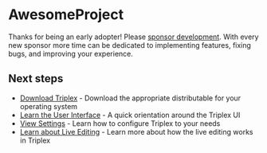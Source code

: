 # AwesomeProject

Thanks for being an early adopter! Please
[sponsor development](https://github.com/sponsors/itsdouges). With every new
sponsor more time can be dedicated to implementing features, fixing bugs, and
improving your experience.

## Next steps

- [Download Triplex](https://triplex.dev/download) - Download the appropriate
  distributable for your operating system
- [Learn the User Interface](https://triplex.dev/docs/get-started/user-interface) -
  A quick orientation around the Triplex UI
- [View Settings](https://triplex.dev/docs/get-started/settings) - Learn how to
  configure Triplex to your needs
- [Learn about Live Editing](https://triplex.dev/docs/user-guide/live-editing) -
  Learn more about how the live editing works in Triplex
